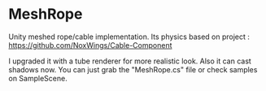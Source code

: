 # MeshRope

Unity meshed rope/cable implementation. Its physics based on project : https://github.com/NoxWings/Cable-Component

I upgraded it with a tube renderer for more realistic look. Also it can cast shadows now. You can just grab the "MeshRope.cs" file or check samples on SampleScene.

